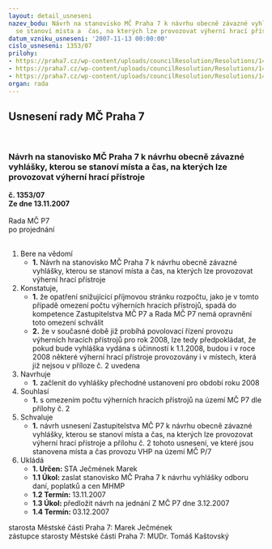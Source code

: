 ```yaml
---
layout: detail_usneseni
nazev_bodu: Návrh na stanovisko MČ Praha 7 k návrhu obecně závazné vyhlášky, kterou
  se stanoví místa a  čas, na kterých lze provozovat výherní hrací přístroje
datum_vzniku_usneseni: '2007-11-13 00:00:00'
cislo_usneseni: 1353/07
prilohy:
- https://praha7.cz/wp-content/uploads/councilResolution/Resolutions/14541/54-p%c5%99%c3%adloha_automaty.doc
- https://praha7.cz/wp-content/uploads/councilResolution/Resolutions/14541/54-m%c3%adsto_provozov%c3%a1n%c3%ad_p%c5%99%c3%adloha.doc
- https://praha7.cz/wp-content/uploads/councilResolution/Resolutions/14541/54-automaty_z.doc
organ: rada
---
```

<div id="ucUsn_pList" class="usn">
	<span><h2>Usnesení rady MČ Praha 7 </h2>
<br></span><div class="standBody">
<span><h3>Návrh na stanovisko MČ Praha 7 k návrhu obecně závazné vyhlášky, kterou se stanoví místa a  čas, na kterých lze provozovat výherní hrací přístroje</h3></span><div class="center">
		<strong>č. 1353/07</strong><br>
	</div>
<div class="center">
		<strong>Ze dne 13.11.2007</strong><br><br>
	</div>Rada MČ P7<br> po projednání<br><br><ol>
<li>Bere na vědomí<ul><li>
<strong>1.</strong> Návrh na stanovisko MČ Praha 7 k návrhu obecně závazné vyhlášky, kterou se stanoví místa a  čas, na kterých lze provozovat výherní hrací přístroje</li></ul>
</li>
<li>Konstatuje,<ul>
<li>
<strong>1.</strong> že opatření snižujícící příjmovou stránku rozpočtu, jako je v tomto případě omezení počtu výherních hracích přístrojů, spadá do kompetence Zastupitelstva MČ P7 a Rada MČ P7 nemá opravnění toto omezení schválit </li>
<li>
<strong>2.</strong> že v současné době již probíhá povolovací řízení provozu výherních hracích přístrojů pro rok 2008, lze tedy předpokládat, že pokud bude vyhláška vydána s účinností k 1.1.2008, budou i v roce 2008 některé výherní hrací přístroje provozovány i v místech, která již nejsou v příloze č. 2 uvedena</li>
</ul>
</li>
<li>Navrhuje<ul><li>
<strong>1.</strong> začlenit do vyhlášky přechodné ustanovení pro období roku 2008</li></ul>
</li>
<li>Souhlasí<ul><li>
<strong>1.</strong> s omezením počtu výherních hracích přístrojů na území MČ P7 dle přílohy č. 2</li></ul>
</li>
<li>Schvaluje<ul><li>
<strong>1.</strong> návrh usnesení Zastupitelstva MČ P7 k návrhu obecně závazné vyhlášky, kterou se stanoví místa a  čas, na kterých lze provozovat výherní hrací přístroje a  přílohu č. 2 tohoto usnesení, ve které jsou  stanovena místa a čas provozu VHP na území MČ  P/7   </li></ul>
</li>
<li>Ukládá<ul>
<li>
<strong>1. Určen: </strong>STA Ječmének Marek</li>
<li>
<strong>1.1 Úkol: </strong>zaslat stanovisko MČ Praha 7 k návrhu vyhlášky odboru daní, poplatků a cen MHMP</li>
<li>
<strong>1.2 Termín: </strong>13.11.2007</li>
<li>
<strong>1.3 Úkol: </strong>předložit návrh na jednání Z MČ P7 dne 3.12.2007</li>
<li>
<strong>1.4 Termín: </strong>03.12.2007</li>
</ul>
</li>
</ol>starosta Městské části Praha 7: Marek Ječmének<br>zástupce starosty Městské části Praha 7: MUDr. Tomáš Kaštovský 
</div>
</div>